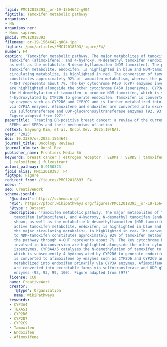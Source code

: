 ```yaml
---
figid: PMC12018393__or-19-1564642-g004
figtitle: Tamoxifen metabolic pathway
organisms:
- NA
organisms_ner:
- Homo sapiens
pmcid: PMC12018393
filename: or-19-1564642-g004.jpg
figlink: /pmc/articles/PMC12018393/figure/F4/
number: F4
caption: 'Tamoxifen metabolic pathway. The major metabolites of tamoxifen: 4-hydroxy
  tamoxifen (afimoxifene), and 4-hydroxy, N-desmethyl tamoxifen (endoxifen), are shown,
  as well as the metabolite N-desmethyltamoxifen (NDM-tamoxifen). The primary active
  tamoxifen metabolite, endoxifen, is highlighted in blue and NDM-tamoxifen, the major
  circulating metabolite, is highlighted in red. The conversion of tamoxifen to NDM-tamoxifen
  constitutes approximately 92% of tamoxifen metabolism, whereas the pathway through
  4-OHT represents about 7%. The key cytochrome P450 (CYP) enzymes involved in bioconversion
  are highlighted alongside the other cytochrome P450 isoenzymes. CYP3A4/5 catalyzes
  the N-demethylation of tamoxifen to produce NDM-tamoxifen, which is subsequently
  4-hydroxylated by CYP2D6 to generate endoxifen. Tamoxifen is converted to afimoxifene
  by enzymes such as CYP2D6 and CYP2C9 and is further metabolized into endoxifen primarily
  via CYP3A enzymes. Afimoxifene and endoxifen are converted into excretable forms
  via sulfotransferase and UDP-glucuronosyltransferase enzymes (92, 93, 99, 100).
  Figure adapted from (97)'
papertitle: 'Treating ER-positive breast cancer: a review of the current FDA-approved
  SERMs and SERDs and their mechanisms of action'
reftext: Nayoung Kim, et al. Oncol Rev. 2025;19(NA).
year: '2025'
doi: 10.3389/or.2025.1564642
journal_title: Oncology Reviews
journal_nlm_ta: Oncol Rev
publisher_name: Frontiers Media SA
keywords: breast cancer | estrogen receptor | SERMs | SERDS | tamoxifen | toremifene
  | raloxifene | fulvestrant
automl_pathway: 0.9150323
figid_alias: PMC12018393__F4
figtype: Figure
redirect_from: /figures/PMC12018393__F4
ndex: ''
seo: CreativeWork
schema-jsonld:
  '@context': https://schema.org/
  '@id': https://pfocr.wikipathways.org/figures/PMC12018393__or-19-1564642-g004.html
  '@type': Dataset
  description: 'Tamoxifen metabolic pathway. The major metabolites of tamoxifen: 4-hydroxy
    tamoxifen (afimoxifene), and 4-hydroxy, N-desmethyl tamoxifen (endoxifen), are
    shown, as well as the metabolite N-desmethyltamoxifen (NDM-tamoxifen). The primary
    active tamoxifen metabolite, endoxifen, is highlighted in blue and NDM-tamoxifen,
    the major circulating metabolite, is highlighted in red. The conversion of tamoxifen
    to NDM-tamoxifen constitutes approximately 92% of tamoxifen metabolism, whereas
    the pathway through 4-OHT represents about 7%. The key cytochrome P450 (CYP) enzymes
    involved in bioconversion are highlighted alongside the other cytochrome P450
    isoenzymes. CYP3A4/5 catalyzes the N-demethylation of tamoxifen to produce NDM-tamoxifen,
    which is subsequently 4-hydroxylated by CYP2D6 to generate endoxifen. Tamoxifen
    is converted to afimoxifene by enzymes such as CYP2D6 and CYP2C9 and is further
    metabolized into endoxifen primarily via CYP3A enzymes. Afimoxifene and endoxifen
    are converted into excretable forms via sulfotransferase and UDP-glucuronosyltransferase
    enzymes (92, 93, 99, 100). Figure adapted from (97)'
  license: CC0
  name: CreativeWork
  creator:
    '@type': Organization
    name: WikiPathways
  keywords:
  - CYP3A4
  - TBXAS1
  - CYP2D6
  - CYP2D7
  - CYP2C9
  - Tamoxifen
  - Endoxifen
  - Afimoxifene
---
```

